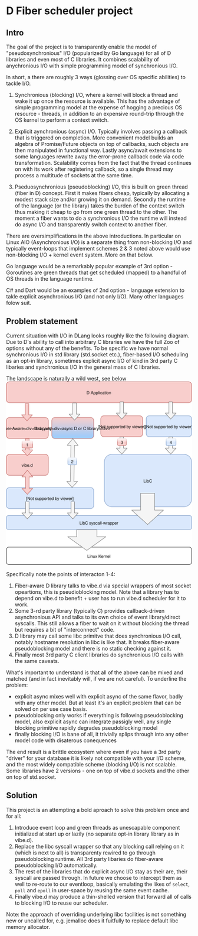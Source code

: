 # D Fiber scheduler project

## Intro

The goal of the project is to transparently enable the model of "pseudosynchronious" I/O (popularized by Go language) for all of D libraries and even most of C libraries. It combines scalability of anychronious I/O with simple programming model of synchronious I/O.

In short, a there are roughly 3 ways (glossing over OS specific abilities) to tackle I/O.

1. Synchronious (blocking) I/O, where a kernel will block a thread and wake it up once the resource is available. This has the advantage of simple programming model at the expense of hogging a precious OS resource - threads, in addition to an expensive round-trip through the OS kernel to perform a context switch.

2. Explicit aynchronious (async) I/O. Typically involves passing a callback that is triggered on completion. More convenient model builds an algebra of Promise/Future objects on top of callbacks, such objects are then manipulated in functional way. Lastly async/await extensions to some languages rewrite away the error-prone callback code via code transformation. Scalability comes from the fact that the thread continues on with its work after registering callback, so a single thread may process a multitude of sockets at the same time.

3. Pseduosynchronious (pseudoblocking) I/O, this is built on green thread (fiber in D) concept. First it makes fibers cheap, typically by allocating a modest stack size and/or growing it on demand. Secondly the runtime of the language (or the library) takes the burden of the context switch thus making it cheap to go from one green thread to the other. The moment a fiber wants to do a synchronious I/O the runtime will instead do async I/O and transparently switch context to another fiber.

There are oversimplifications in the above introductions. In particular on Linux AIO (Asynchronious I/O) is a separate thing from non-blocking I/O and typically event-loops that implement schemes 2 & 3 noted above would use non-blocking I/O + kernel event system. More on that below.

Go language would be a remarkably popular example of 3rd option - Goroutines are green threads that get scheduled (mapped) to a handful of OS threads in the language runtime.

C# and Dart would be an examples of 2nd option - language extension to takle explicit asynchronious I/O (and not only I/O). Many other languages folow suit.

## Problem statement

Current situation with I/O in DLang looks roughly like the following diagram. Due to D's ability to call into arbitrary C libraries we have the full Zoo of options without any of the benefits. To be specific we have normal synchronious I/O in std library (std.socket etc.), fiber-based I/O scheduling as an opt-in library, sometimes explicit async I/O of kind in 3rd party C libaries and synchronious I/O in the general mass of C libraries.

The landscape is naturally a wild west, see below ![D Application I/O Zoo diagram](img/DApp.svg)

Specifically note the points of interacton 1-4:
1. Fiber-aware D library talks to vibe.d via special wrappers of most socket opeartions, this is pseudioblocking model. Note that a library has to depend on vibe.d to benefit + user has to run vibe.d scheduler for it to work.
2. Some 3-rd party library (typically C) provides callback-driven asynchronious API and talks to its own choice of event library/direct syscalls. This still allows a fiber to wait on it without blocking the thread but requires a bit of "interconnect" code.
3. D library may call some libc primitve that does synchronious I/O call, notably hostname resolution in libc is like that. It breaks fiber-aware pseudoblocking model and there is no static checking against it.
4. Finally most 3rd party C client libraries do synchronious I/O calls with the same caveats.

What's important to understand is that all of the above can be mixed and matched (and in fact inevitably will, if we are not careful). To underline the problem:
 - explicit async mixes well with explicit async of the same flavor, badly with any other model. But at least it's an explicit problem that can be solved on per use case basis.
 - pseudoblocking only works if everything is following pseudoblocking model, also explicit async can integrate passigly well, any single blocking primitive rapidly degrades pseudoblocking model
- finally blocking I/O is bane of all, it trivially splips through into any other model code with disaterous conequences

The end result is a brittle ecosystem where even if you have a 3rd party "driver" for your database it is likely not compatible with your I/O scheme, and the most widely compatible scheme (blocking I/O) is not scalable. Some libraries have 2 versions - one on top of vibe.d sockets and the other on top of std.socket.

## Solution

This project is an attempting a bold aproach to solve this problem once and for all:
1. Introduce event loop and green threads as unescapable component initialized at start up or lazily (no separate opt-in library library as in vibe.d).
2. Replace the libc syscall wrapper so that any blocking call relying on it (which is next to all) is transparenty rewired to go through pseudoblocking runtime. All 3rd party libaries do fiber-aware pseudoblocking I/O automatically.
3. The rest of the libraries that do explicit async I/O stay as their are, their syscall are passed through. In future we choose to intercept them as well to re-route to our eventloop, basically emulating the likes of `select`, `poll` and `epoll` in user-space by reusing the same event cache.
4. Finally vibe.d may produce a thin-shelled version that forward all of calls to blocking I/O to reuse our scheduler.

Note: the approach of overriding underlying libc facilities is not something new or uncalled for, e.g. jemalloc does it fuitfully to replace default libc memory allocator.
